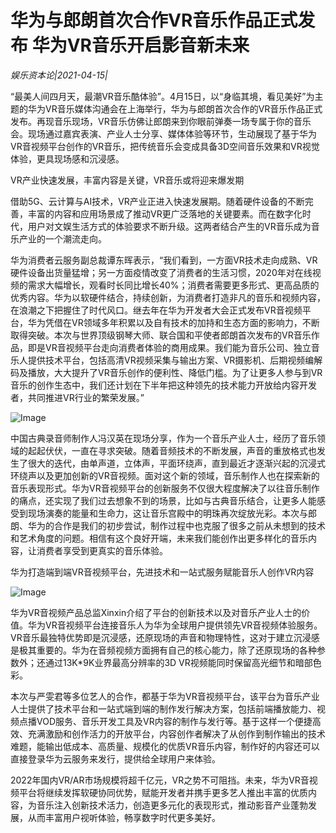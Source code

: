 # 华为与郎朗首次合作VR音乐作品正式发布 华为VR音乐开启影音新未来

*娱乐资本论|2021-04-15|*

“最美人间四月天，最潮VR音乐酷体验”。4月15日，以“身临其境，看见美好”为主题的华为VR音乐媒体沟通会在上海举行，华为与郎朗首次合作的VR音乐作品正式发布。再现音乐现场，VR音乐仿佛让郎朗来到你眼前弹奏一场专属于你的音乐会。现场通过嘉宾表演、产业人士分享、媒体体验等环节，生动展现了基于华为VR音视频平台创作的VR音乐，把传统音乐会变成具备3D空间音乐效果和VR视觉体验，更具现场感和沉浸感。

VR产业快速发展，丰富内容是关键，VR音乐或将迎来爆发期

借助5G、云计算与AI技术，VR产业正进入快速发展期。随着硬件设备的不断完善，丰富的内容和应用场景成了推动VR更广泛落地的关键要素。而在数字化时代，用户对文娱生活方式的体验要求不断升级。这两者结合产生的VR音乐成为音乐产业的一个潮流走向。

华为消费者云服务副总裁谭东晖表示，“我们看到，一方面VR技术走向成熟、VR硬件设备出货量猛增；另一方面疫情改变了消费者的生活习惯，2020年对在线视频的需求大幅增长，观看时长同比增长40%；消费者需要更多形式、更高品质的优秀内容。华为以软硬件结合，持续创新，为消费者打造非凡的音乐和视频内容，在浪潮之下把握住了时代风口。继去年在华为开发者大会正式发布VR音视频平台，华为凭借在VR领域多年积累以及自有技术的加持和生态方面的影响力，不断取得突破。本次与世界顶级钢琴大师、联合国和平使者郎朗首次发布的VR音乐作品，即是VR音视频平台走向消费者体验的商用成果。我们能为音乐公司、独立音乐人提供技术平台，包括高清VR视频采集与输出方案、VR摄影机、后期视频编解码及播放，大大提升了VR音乐创作的便利性、降低门槛。为了让更多人参与到VR音乐的创作生态中，我们还计划在下半年把这种领先的技术能力开放给内容开发者，共同推进VR行业的繁荣发展。”

![Image](http://static.ylzbl.com/uploads/ueditor/php/upload/image/20210415/1618476214159981.png)

中国古典录音师制作人冯汉英在现场分享，作为一个音乐产业人士，经历了音乐领域的起起伏伏，一直在寻求突破。随着音频技术的不断发展，声音的重放格式也发生了很大的迭代，由单声道，立体声，平面环绕声，直到最近才逐渐兴起的沉浸式环绕声以及更加创新的VR音视频。面对这个新的领域，音乐制作人也在探索新的音乐表现形式。华为VR音视频平台的创新服务不仅很大程度解决了以往音乐制作的痛点，还实现了我们过去想象不到的场景，比如与古典音乐结合，让更多人能感受到现场演奏的能量和生命力，这让音乐宫殿中的明珠再次绽放光彩。本次与郎朗、华为的合作是我们的初步尝试，制作过程中也克服了很多之前从未想到的技术和艺术角度的问题。相信有这个良好开端，未来我们能创作出更多样化的音乐内容，让消费者享受到更真实的音乐体验。

华为打造端到端VR音视频平台，先进技术和一站式服务赋能音乐人创作VR内容

![Image](http://static.ylzbl.com/uploads/ueditor/php/upload/image/20210415/1618476474941226.jpeg)

华为VR音视频产品总监Xinxin介绍了平台的创新技术以及对音乐产业人士的价值。华为VR音视频平台连接音乐人为华为全球用户提供领先VR音视频体验服务。VR音乐最独特优势即是沉浸感，还原现场的声音和物理特性，这对于建立沉浸感是极其重要的。华为在音频视频方面拥有自己的核心能力，除了还原现场的各种参数外；还通过13K*9K业界最高分辨率的3D VR视频能同时保留高光细节和暗部色彩。

本次与严雯君等多位艺人的合作，都基于华为VR音视频平台，该平台为音乐产业人士提供了技术平台和一站式端到端的制作发行解决方案，包括前端播放能力、视频点播VOD服务、音乐开发工具及VR内容的制作与发行等。基于这样一个便捷高效、充满激励和创作活力的开放平台，内容创作者解决了从创作到制作输出的技术难题，能输出低成本、高质量、规模化的优质VR音乐内容，制作好的内容还可以直接登录华为云服务来发行，提供给全球用户来体验。

2022年国内VR/AR市场规模将超千亿元，VR之势不可阻挡。未来，华为VR音视频平台将继续发挥软硬协同优势，赋能开发者并携手更多艺人推出丰富的优质内容，为音乐注入创新技术活力，创造更多元化的表现形式，推动影音产业蓬勃发展，从而丰富用户视听体验，畅享数字时代更多美好。

